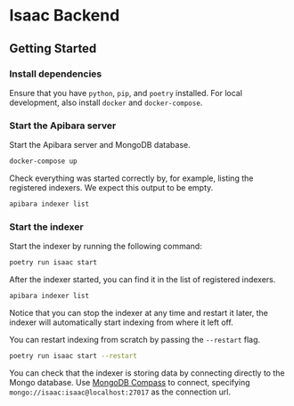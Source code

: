 # Isaac Backend

## Getting Started

### Install dependencies

Ensure that you have `python`, `pip`, and `poetry` installed.
For local development, also install `docker` and `docker-compose`.

### Start the Apibara server

Start the Apibara server and MongoDB database.

```sh
docker-compose up
```

Check everything was started correctly by, for example, listing the registered
indexers. We expect this output to be empty.

```sh
apibara indexer list
```

### Start the indexer

Start the indexer by running the following command:

```sh
poetry run isaac start
```

After the indexer started, you can find it in the list of registered indexers.

```sh
apibara indexer list
```

Notice that you can stop the indexer at any time and restart it later, the
indexer will automatically start indexing from where it left off.

You can restart indexing from scratch by passing the `--restart` flag.

```sh
poetry run isaac start --restart
```

You can check that the indexer is storing data by connecting directly to the
Mongo database. Use [MongoDB Compass](https://www.mongodb.com/products/compass) to
connect, specifying `mongo://isaac:isaac@localhost:27017` as the connection url.
